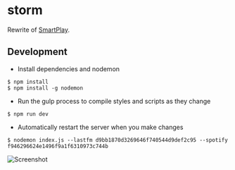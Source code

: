 # storm

Rewrite of [SmartPlay](https://github.com/montyanderson/SmartPlay).

## Development

* Install dependencies and nodemon

```
$ npm install
$ npm install -g nodemon
```

* Run the gulp process to compile styles and scripts as they change

```
$ npm run dev
```

* Automatically restart the server when you make changes

```
$ nodemon index.js --lastfm d9bb1870d3269646f740544d9def2c95 --spotify f946296624e1496f9a1f6310973c744b
```

![Screenshot](http://i64.tinypic.com/120jq61.jpg)
